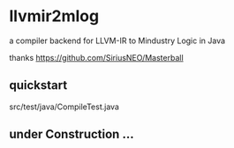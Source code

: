 # llvmir2mlog

a compiler backend for LLVM-IR to Mindustry Logic in Java

thanks https://github.com/SiriusNEO/Masterball

## quickstart

src/test/java/CompileTest.java

## under Construction ...

